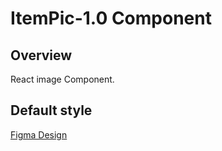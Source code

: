 # ItemPic-1.0 Component

## Overview

React image Component.

## Default style
[Figma Design](https://www.figma.com/design/Q3aIuqsK0HWrUrOElSFEIb/TORCH-Glare-V1.4.3?node-id=6282-198627&t=Ft2XIKybUdTv2rgR-4)










